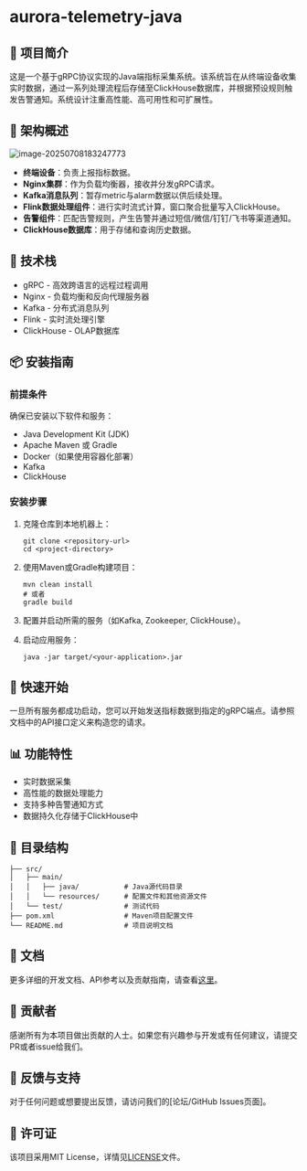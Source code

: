 # aurora-telemetry-java

## 📌 项目简介

这是一个基于gRPC协议实现的Java端指标采集系统。该系统旨在从终端设备收集实时数据，通过一系列处理流程后存储至ClickHouse数据库，并根据预设规则触发告警通知。系统设计注重高性能、高可用性和可扩展性。

## 🧩 架构概述

![image-20250708183247773](https://s2.loli.net/2025/07/08/fjzuOlPIxQyA8TJ.png)

- **终端设备**：负责上报指标数据。
- **Nginx集群**：作为负载均衡器，接收并分发gRPC请求。
- **Kafka消息队列**：暂存metric与alarm数据以供后续处理。
- **Flink数据处理组件**：进行实时流式计算，窗口聚合批量写入ClickHouse。
- **告警组件**：匹配告警规则，产生告警并通过短信/微信/钉钉/飞书等渠道通知。
- **ClickHouse数据库**：用于存储和查询历史数据。

## 🔧 技术栈

- gRPC - 高效跨语言的远程过程调用
- Nginx - 负载均衡和反向代理服务器
- Kafka - 分布式消息队列
- Flink - 实时流处理引擎
- ClickHouse - OLAP数据库

## 📦 安装指南

### 前提条件

确保已安装以下软件和服务：

- Java Development Kit (JDK)
- Apache Maven 或 Gradle
- Docker（如果使用容器化部署）
- Kafka
- ClickHouse


### 安装步骤

1. 克隆仓库到本地机器上：
   ```shell
   git clone <repository-url>
   cd <project-directory>
   ```

2. 使用Maven或Gradle构建项目：
   ```shell
   mvn clean install
   # 或者
   gradle build
   ```

3. 配置并启动所需的服务（如Kafka, Zookeeper, ClickHouse）。

4. 启动应用服务：
   ```shell
   java -jar target/<your-application>.jar
   ```

## 🚀 快速开始

一旦所有服务都成功启动，您可以开始发送指标数据到指定的gRPC端点。请参照文档中的API接口定义来构造您的请求。

## 📊 功能特性

- 实时数据采集
- 高性能的数据处理能力
- 支持多种告警通知方式
- 数据持久化存储于ClickHouse中

## 📁 目录结构

```
├── src/
│   ├── main/
│   │   ├── java/           # Java源代码目录
│   │   └── resources/      # 配置文件和其他资源文件
│   └── test/               # 测试代码
├── pom.xml                 # Maven项目配置文件
└── README.md               # 项目说明文档
```

## 📝 文档

更多详细的开发文档、API参考以及贡献指南，请查看[这里](docs/)。

## 👥 贡献者

感谢所有为本项目做出贡献的人士。如果您有兴趣参与开发或有任何建议，请提交PR或者issue给我们。

## 💬 反馈与支持

对于任何问题或想要提出反馈，请访问我们的[论坛/GitHub Issues页面]。

## 📜 许可证

该项目采用MIT License，详情见[LICENSE](LICENSE)文件。

